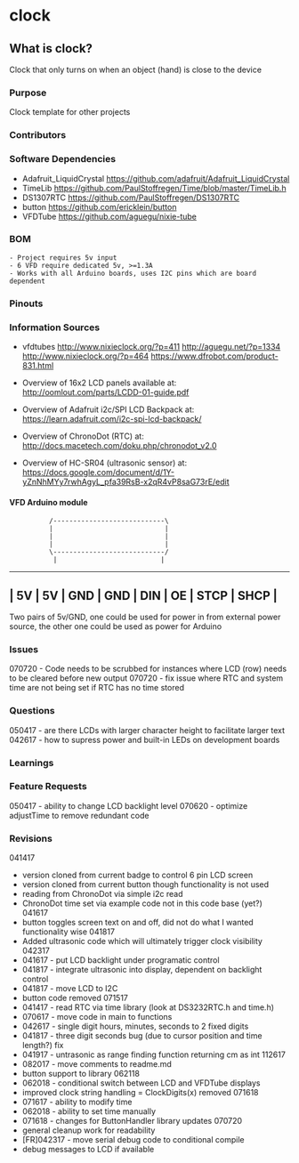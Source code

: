 # clock
## What is clock? 
Clock that only turns on when an object (hand) is close to the device

### Purpose
Clock template for other projects

### Contributors

### Software Dependencies
  - Adafruit_LiquidCrystal https://github.com/adafruit/Adafruit_LiquidCrystal
  - TimeLib https://github.com/PaulStoffregen/Time/blob/master/TimeLib.h
  - DS1307RTC https://github.com/PaulStoffregen/DS1307RTC
  - button https://github.com/ericklein/button
  - VFDTube https://github.com/aguegu/nixie-tube

### BOM
    - Project requires 5v input
    - 6 VFD require dedicated 5v, >=1.3A
    - Works with all Arduino boards, uses I2C pins which are board dependent


### Pinouts


### Information Sources
  - vfdtubes
    http://www.nixieclock.org/?p=411
    http://aguegu.net/?p=1334
    http://www.nixieclock.org/?p=464
    https://www.dfrobot.com/product-831.html

  - Overview of 16x2 LCD panels available at: http://oomlout.com/parts/LCDD-01-guide.pdf
  - Overview of Adafruit i2c/SPI LCD Backpack at: https://learn.adafruit.com/i2c-spi-lcd-backpack/
  - Overview of ChronoDot (RTC) at: http://docs.macetech.com/doku.php/chronodot_v2.0
  - Overview of HC-SR04 (ultrasonic sensor) at: https://docs.google.com/document/d/1Y-yZnNhMYy7rwhAgyL_pfa39RsB-x2qR4vP8saG73rE/edit

#### VFD Arduino module

              /----------------------------\
              |                            |
              |                            |
              |                            |
              \----------------------------/
               |                          |
 ------------------------------------------------
 | 5V | 5V | GND | GND | DIN | OE | STCP | SHCP |
 ------------------------------------------------

Two pairs of 5v/GND, one could be used for power in from external power source, the other one could be used as power for Arduino

### Issues
070720 - Code needs to be scrubbed for instances where LCD (row) needs to be cleared before new output
070720 - fix issue where RTC and system time are not being set if RTC has no time stored

### Questions
050417 - are there LCDs with larger character height to facilitate larger text
042617 - how to supress power and built-in LEDs on development boards

### Learnings

### Feature Requests
050417 - ability to change LCD backlight level
070620 - optimize adjustTime to remove redundant code
 
### Revisions
041417 
  - version cloned from current badge to control 6 pin LCD screen
  - version cloned from current button though functionality is not used
  - reading from ChronoDot via simple i2c read
  - ChronoDot time set via example code not in this code base (yet?)
041617
  - button toggles screen text on and off, did not do what I wanted functionality wise
041817
  - Added ultrasonic code which will ultimately trigger clock visibility
042317
  - 041617 - put LCD backlight under programatic control
  - 041817 - integrate ultrasonic into display, dependent on backlight control
  - 041817 - move LCD to I2C
  - button code removed
071517
  - 041417 - read RTC via time library (look at DS3232RTC.h and time.h)
  - 070617 - move code in main to functions
  - 042617 - single digit hours, minutes, seconds to 2 fixed digits
  - 041817 - three digit seconds bug (due to cursor position and time length?) fix
  - 041917 - untrasonic as range finding function returning cm as int
112617
  - 082017 - move comments to readme.md
  - button support to library
062118
  - 062018 - conditional switch between LCD and VFDTube displays
  - improved clock string handling = ClockDigits(x) removed
071618
  - 071617 - ability to modify time
  - 062018 - ability to set time manually
  - 071618 - changes for ButtonHandler library updates
070720
  - general cleanup work for readability
  - [FR]042317 - move serial debug code to conditional compile
  - debug messages to LCD if available